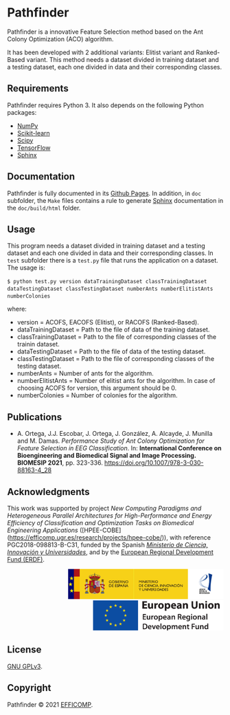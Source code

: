 # Pathfinder

Pathfinder is a innovative Feature Selection method based on the Ant Colony Optimization (ACO) algorithm.

It has been developed with 2 additional variants: Elitist variant and Ranked-Based variant. This method needs a dataset divided in training dataset and a testing dataset, each one divided in data and their corresponding classes.

## Requirements

Pathfinder requires Python 3. It also depends on the following Python packages:

* [NumPy](https://numpy.org/)
* [Scikit-learn](https://scikit-learn.org/stable/)
* [Scipy](https://www.scipy.org/)
* [TensorFlow](https://www.tensorflow.org/)
* [Sphinx](https://www.sphinx-doc.org/en/master/)

## Documentation

Pathfinder is fully documented in its [Github Pages](https://efficomp.github.io/Pathfinder/). In addition, in `doc` subfolder, the `Make` files contains a rule to generate [Sphinx](https://www.sphinx-doc.org/en/master/) documentation in the `doc/build/html` folder. 

## Usage

This program needs a dataset divided in training dataset and a testing dataset and each one divided in data and their corresponding classes.
In `test` subfolder there is a `test.py` file that runs the application on a dataset. The usage is:

`$ python test.py version dataTrainingDataset classTrainingDataset dataTestingDataset classTestingDataset numberAnts numberElitistAnts numberColonies`

where:
- version = ACOFS, EACOFS (Elitist), or RACOFS (Ranked-Based).
- dataTrainingDataset = Path to the file of data of the training dataset.
- classTrainingDataset = Path to the file of corresponding classes of the trainin dataset.
- dataTestingDataset = Path to the file of data of the testing dataset.
- classTestingDataset = Path to the file of corresponding classes of the testing dataset.
- numberAnts = Number of ants for the algorithm.
- numberElitistAnts = Number of elitist ants for the algorithm. In case of choosing ACOFS for version, this argument should be 0.
- numberColonies = Number of colonies for the algorithm.

## Publications

* A. Ortega, J.J. Escobar, J. Ortega, J. González, A. Alcayde, J. Munilla and M. Damas. *Performance Study of Ant Colony Optimization for Feature Selection in EEG Classification*. In: **International Conference on Bioengineering and Biomedical Signal and Image Processing. BIOMESIP 2021**, pp. 323-336. https://doi.org/10.1007/978-3-030-88163-4_28

## Acknowledgments

This work was supported by project *New Computing Paradigms and Heterogeneous Parallel Architectures for High-Performance and Energy Efficiency of Classification and Optimization Tasks on Biomedical Engineering Applications* ([HPEE-COBE] (https://efficomp.ugr.es/research/projects/hpee-cobe/)), with reference PGC2018-098813-B-C31, funded by the Spanish *[Ministerio de Ciencia, Innovación y Universidades](https://www.ciencia.gob.es/)*, and by the [European Regional Development Fund (ERDF)](https://ec.europa.eu/regional_policy/en/funding/erdf/).

<div style="text-align: right">
  <a href="https://www.ciencia.gob.es/">
    <img src="https://raw.githubusercontent.com/efficomp/Hpmoon/main/docs/logos/miciu.jpg" height="70">
  </a>
  <a href="https://ec.europa.eu/regional_policy/en/funding/erdf/">
    <img src="https://raw.githubusercontent.com/efficomp/Hpmoon/main/docs/logos/erdf.png" height="70">
  </a>
</div>

## License

[GNU GPLv3](https://www.gnu.org/licenses/gpl-3.0.md).

## Copyright

Pathfinder © 2021 [EFFICOMP](https://efficomp.ugr.es).
